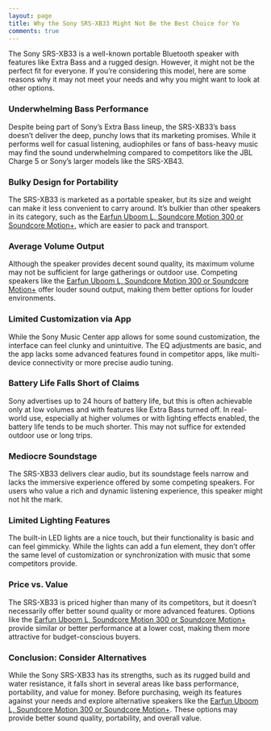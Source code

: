 ```yaml
---
layout: page
title: Why the Sony SRS-XB33 Might Not Be the Best Choice for Yo
comments: true
---
```


The Sony SRS-XB33 is a well-known portable Bluetooth speaker with features like Extra Bass and a rugged design. However, it might not be the perfect fit for everyone. If you’re considering this model, here are some reasons why it may not meet your needs and why you might want to look at other options.

### **Underwhelming Bass Performance**
Despite being part of Sony’s Extra Bass lineup, the SRS-XB33’s bass doesn’t deliver the deep, punchy lows that its marketing promises. While it performs well for casual listening, audiophiles or fans of bass-heavy music may find the sound underwhelming compared to competitors like the JBL Charge 5 or Sony’s larger models like the SRS-XB43.

### **Bulky Design for Portability**
The SRS-XB33 is marketed as a portable speaker, but its size and weight can make it less convenient to carry around. It’s bulkier than other speakers in its category, such as the [Earfun Uboom L, Soundcore Motion 300 or Soundcore Motion+](/top-recommended/), which are easier to pack and transport.

### **Average Volume Output**
Although the speaker provides decent sound quality, its maximum volume may not be sufficient for large gatherings or outdoor use. Competing speakers like the [Earfun Uboom L, Soundcore Motion 300 or Soundcore Motion+](/top-recommended/) offer louder sound output, making them better options for louder environments.

### **Limited Customization via App**
While the Sony Music Center app allows for some sound customization, the interface can feel clunky and unintuitive. The EQ adjustments are basic, and the app lacks some advanced features found in competitor apps, like multi-device connectivity or more precise audio tuning.

### **Battery Life Falls Short of Claims**
Sony advertises up to 24 hours of battery life, but this is often achievable only at low volumes and with features like Extra Bass turned off. In real-world use, especially at higher volumes or with lighting effects enabled, the battery life tends to be much shorter. This may not suffice for extended outdoor use or long trips.

### **Mediocre Soundstage**
The SRS-XB33 delivers clear audio, but its soundstage feels narrow and lacks the immersive experience offered by some competing speakers. For users who value a rich and dynamic listening experience, this speaker might not hit the mark.

### **Limited Lighting Features**
The built-in LED lights are a nice touch, but their functionality is basic and can feel gimmicky. While the lights can add a fun element, they don’t offer the same level of customization or synchronization with music that some competitors provide.

### **Price vs. Value**
The SRS-XB33 is priced higher than many of its competitors, but it doesn’t necessarily offer better sound quality or more advanced features. Options like the [Earfun Uboom L, Soundcore Motion 300 or Soundcore Motion+](/top-recommended/) provide similar or better performance at a lower cost, making them more attractive for budget-conscious buyers.

### **Conclusion: Consider Alternatives**
While the Sony SRS-XB33 has its strengths, such as its rugged build and water resistance, it falls short in several areas like bass performance, portability, and value for money. Before purchasing, weigh its features against your needs and explore alternative speakers like the [Earfun Uboom L, Soundcore Motion 300 or Soundcore Motion+](/top-recommended/). These options may provide better sound quality, portability, and overall value.

